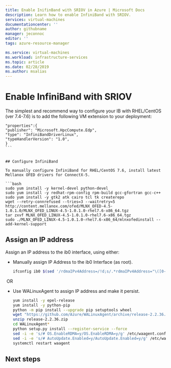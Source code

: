 ```yaml
---
title: Enable InifinBand with SRIOV in Azure | Microsoft Docs
description: Learn how to enable InfiniBand with SRIOV. 
services: virtual-machines
documentationcenter: ''
author: githubname
manager: jeconnoc
editor: ''
tags: azure-resource-manager

ms.service: virtual-machines
ms.workload: infrastructure-services
ms.topic: article
ms.date: 02/28/2019
ms.author: msalias
---
```



# Enable InfiniBand with SRIOV


The simplest and recommend way to configure your IB with RHEL/CentOS (ver 7.4-7.6) is to add the following VM extension to your deployment:​

```
"properties":{​
"publisher": "Microsoft.HpcCompute.Edp",​
"type": "InfiniBandDriverLinux",​
"typeHandlerVersion": "1.0",​
} ​
​```
​

## Configure InfiniBand

To manually configure InfiniBand for RHEL/CentOS 7.6, install latest Mellanox OFED drivers for ConnectX-5​.

```bash
sudo yum install -y kernel-devel python-devel​
sudo yum install -y redhat-rpm-config rpm-build gcc-gfortran gcc-c++​
sudo yum install -y gtk2 atk cairo tcl tk createrepo​
wget --retry-connrefused --tries=3 --waitretry=5 http://content.mellanox.com/ofed/MLNX_OFED-4.5-1.0.1.0/MLNX_OFED_LINUX-4.5-1.0.1.0-rhel7.6-x86_64.tgz​
tar zxvf MLNX_OFED_LINUX-4.5-1.0.1.0-rhel7.6-x86_64.tgz​
sudo ./MLNX_OFED_LINUX-4.5-1.0.1.0-rhel7.6-x86_64/mlnxofedinstall --add-kernel-support​
```


## Assign an IP address

Assign an IP address to the ib0 interface, using either:​
​
​
- Manually assign IP Address to the ib0 Interface (as root)​.

	```bash
	ifconfig ib0 $(sed '/rdmaIPv4Address=/!d;s/.*rdmaIPv4Address="\([0-9.]*\)".*/\1/' /var/lib/waagent/SharedConfig.xml)/16​
	```
​
OR​
​
- Use WALinuxAgent to assign IP address and make it persist​.

	```bash
	yum install -y epel-release​
	yum install -y python-pip​
	python -m pip install --upgrade pip setuptools wheel​
	wget "https://github.com/Azure/WALinuxAgent/archive/release-2.2.36.zip"​
	unzip release-2.2.36.zip​
	cd WALinuxAgent*​
	python setup.py install --register-service --force​
	sed -i -e 's/# OS.EnableRDMA=y/OS.EnableRDMA=y/g' /etc/waagent.conf​
	sed -i -e 's/# AutoUpdate.Enabled=y/AutoUpdate.Enabled=y/g' /etc/waagent.conf​
	systemctl restart waagent​
	```

## Next steps